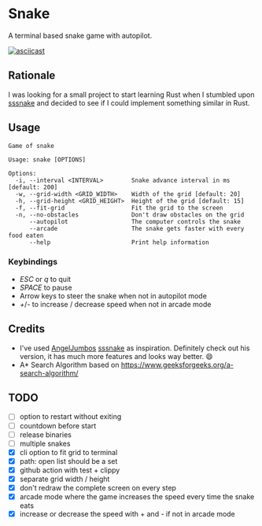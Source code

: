 # Snake

A terminal based snake game with autopilot.

[![asciicast](https://asciinema.org/a/529541.svg)](https://asciinema.org/a/529541?t=1)

## Rationale

I was looking for a small project to start learning Rust when I stumbled upon [sssnake](https://github.com/AngelJumbo/sssnake) and decided to see if I could implement something similar in Rust.

## Usage

```
Game of snake

Usage: snake [OPTIONS]

Options:
  -i, --interval <INTERVAL>        Snake advance interval in ms [default: 200]
  -w, --grid-width <GRID_WIDTH>    Width of the grid [default: 20]
  -h, --grid-height <GRID_HEIGHT>  Height of the grid [default: 15]
  -f, --fit-grid                   Fit the grid to the screen
  -n, --no-obstacles               Don't draw obstacles on the grid
      --autopilot                  The computer controls the snake
      --arcade                     The snake gets faster with every food eaten
      --help                       Print help information
```

### Keybindings

* _ESC_ or _q_ to quit
* _SPACE_ to pause
* Arrow keys to steer the snake when not in autopilot mode
* _+_/_-_ to increase / decrease speed when not in arcade mode

## Credits

* I've used [AngelJumbos](https://github.com/AngelJumbo) [sssnake](https://github.com/AngelJumbo/sssnake) as inspiration. Definitely check out his version, it has much more features and looks way better. :smile:
* A\* Search Algorithm based on https://www.geeksforgeeks.org/a-search-algorithm/

## TODO

- [ ] option to restart without exiting
- [ ] countdown before start
- [ ] release binaries
- [ ] multiple snakes
- [x] cli option to fit grid to terminal
- [x] path: open list should be a set
- [x] github action with test + clippy
- [x] separate grid width / height
- [x] don't redraw the complete screen on every step
- [x] arcade mode where the game increases the speed every time the snake eats
- [x] increase or decrease the speed with + and - if not in arcade mode
